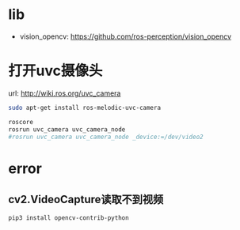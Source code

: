 
# lib

- vision_opencv: https://github.com/ros-perception/vision_opencv

# 打开uvc摄像头

url: http://wiki.ros.org/uvc_camera

```sh
sudo apt-get install ros-melodic-uvc-camera

roscore
rosrun uvc_camera uvc_camera_node
#rosrun uvc_camera uvc_camera_node _device:=/dev/video2
```

# error

## cv2.VideoCapture读取不到视频

```sh
pip3 install opencv-contrib-python
```